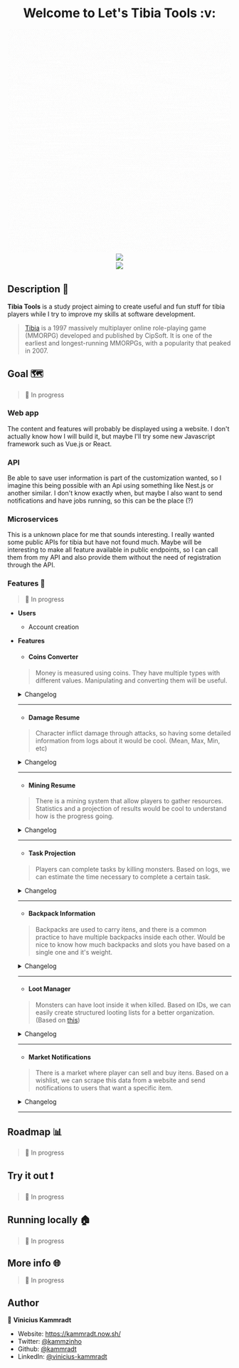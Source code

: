 <h1  align="center">Welcome to Let's Tibia Tools :v: </h1>

<div  align="center">
	<img  src="./images/tibia_tools.gif"  alt="Tibia Tools Logo"  width=500" />
</div>

<div  align="center">
	<img  src="https://forthebadge.com/images/badges/built-with-love.svg" />
</div>



<div  align="center">
	<a  href="https://github.com/kammradt/tibia-tools/stargazers">
		<img  src="https://img.shields.io/github/stars/kammradt/tibia-tools.svg?style=for-the-badge" />
	</a>
</div>



## Description 📝

**Tibia Tools** is a study project aiming to create useful and fun stuff for tibia players while I try to improve my skills at software development.   

> [Tibia]([https://en.wikipedia.org/wiki/Tibia_(video_game)](https://en.wikipedia.org/wiki/Tibia_(video_game))) is a 1997 massively multiplayer online role-playing game (MMORPG) developed and published by CipSoft. It is one of the earliest and longest-running MMORPGs, with a popularity that peaked in 2007.

 
## Goal 🗺️
> :construction: In progress

### Web app
The content and features will probably be displayed using a website. I don't actually know how I will build it, but maybe I'll try some new Javascript framework such as Vue.js or React.  

### API
Be able to save user information is part of the customization wanted, so I imagine this being possible with an Api using something like Nest.js or another similar.
I don't know exactly when, but maybe I also	want to send notifications and have jobs running, so this can be the place (?)

### Microservices
This is a unknown place for me that sounds interesting. I really wanted some public APIs for tibia but have not found much. Maybe will be interesting to make all feature available in public endpoints, so I can call them from my API and also provide them without the need of registration through the API.


### Features :tada:
> :construction: In progress

-  **Users**
    - Account creation

-  **Features**
    - #### Coins Converter
    > Money is measured using coins. They have multiple types with different values. Manipulating and converting them will be useful.
        
    <details>
     <summary>Changelog</summary>
     <p><b>0.1</b> - Just a simple single Vue components that does everything alone and without any API.</p>
    </details>

    ---

    - #### Damage Resume
    > Character inflict damage through attacks, so having some detailed information from logs about it would be cool. (Mean, Max, Min, etc)

    <details>
     <summary>Changelog</summary>
     <p>:construction:</p>
    </details>

    ---
     
    - #### Mining Resume
    > There is a mining system that allow players to gather resources. Statistics and a projection of results would be cool to understand how is the progress going.

    <details>
     <summary>Changelog</summary>
     <p>:construction:</p>
    </details>

    ---
    
    - #### Task Projection
    > Players can complete tasks by killing monsters. Based on logs, we can estimate the time necessary to complete a certain task.

    <details>
     <summary>Changelog</summary>
     <p>:construction:</p>
    </details>

    ---

    - #### Backpack Information
    > Backpacks are used to carry itens, and there is a common practice to have multiple backpacks inside each other. Would be nice to know how much backpacks and slots you have based on a single one and it's weight.

    <details>
     <summary>Changelog</summary>
     <p>:construction:</p>
    </details>

    ---

    - #### Loot Manager
    > Monsters can have loot inside it when killed. Based on IDs, we can easily create structured looting lists for a better organization. (Based on [this](http://www.zottesso.com.br/tibia))  

    <details>
     <summary>Changelog</summary>
     <p>:construction:</p>
    </details>

    ---

    - #### Market Notifications
    > There is a market where player can sell and buy itens. Based on a wishlist, we can scrape this data from a website and send notifications to users that want a specific item.
    
    <details>
     <summary>Changelog</summary>
     <p>:construction:</p>
    </details>

    ---

## Roadmap :bar_chart:  

> :construction: In progress


## Try it out :exclamation:

> :construction: In progress


## Running locally :house:

> :construction: In progress


## More info :globe_with_meridians:

> :construction: In progress


## Author

👤 **Vinicius Kammradt**


* Website: https://kammradt.now.sh/
* Twitter: [@kammzinho](https://twitter.com/kammzinho)
* Github: [@kammradt](https://github.com/kammradt)
* LinkedIn: [@vinicius-kammradt](https://linkedin.com/in/vinicius-kammradt)
